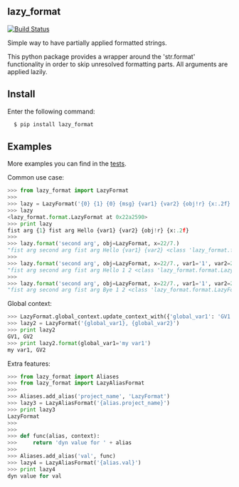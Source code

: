 ## lazy_format

[![Build Status](https://travis-ci.org/miphreal/lazy_format.png?branch=master)](https://travis-ci.org/miphreal/lazy_format)

Simple way to have partially applied formatted strings.

This python package provides a wrapper around the 'str.format' functionality in order to skip unresolved formatting parts.
All arguments are applied lazily.


## Install

Enter the following command:

```bash
  $ pip install lazy_format
```


## Examples

More examples you can find in the [tests](../../tree/master/tests).

Common use case:
```python
>>> from lazy_format import LazyFormat
>>>
>>> lazy = LazyFormat('{0} {1} {0} {msg} {var1} {var2} {obj!r} {x:.2f}', 'fist arg', msg='Hello')
>>> lazy
<lazy_format.format.LazyFormat at 0x22a2590>
>>> print lazy
fist arg {1} fist arg Hello {var1} {var2} {obj!r} {x:.2f}
>>>
>>> lazy.format('second arg', obj=LazyFormat, x=22/7.)
"fist arg second arg fist arg Hello {var1} {var2} <class 'lazy_format.format.LazyFormat'> 3.14"
>>>
>>> lazy.format('second arg', obj=LazyFormat, x=22/7., var1='1', var2=2)
"fist arg second arg fist arg Hello 1 2 <class 'lazy_format.format.LazyFormat'> 3.14"
>>>
>>> lazy.format('second arg', obj=LazyFormat, x=22/7., var1='1', var2=2, msg='Bye')
"fist arg second arg fist arg Bye 1 2 <class 'lazy_format.format.LazyFormat'> 3.14"
```

Global context:
```python
>>> LazyFormat.global_context.update_context_with({'global_var1': 'GV1', 'global_var2': 'GV2'})
>>> lazy2 = LazyFormat('{global_var1}, {global_var2}')
>>> print lazy2
GV1, GV2
>>> print lazy2.format(global_var1='my var1')
my var1, GV2
```

Extra features:
```python
>>> from lazy_format import Aliases
>>> from lazy_format import LazyAliasFormat
>>>
>>> Aliases.add_alias('project_name', 'LazyFormat')
>>> lazy3 = LazyAliasFormat('{alias.project_name}')
>>> print lazy3
LazyFormat
>>>
>>>
>>> def func(alias, context):
>>>     return 'dyn value for ' + alias
>>>
>>> Aliases.add_alias('val', func)
>>> lazy4 = LazyAliasFormat('{alias.val}')
>>> print lazy4
dyn value for val

```





